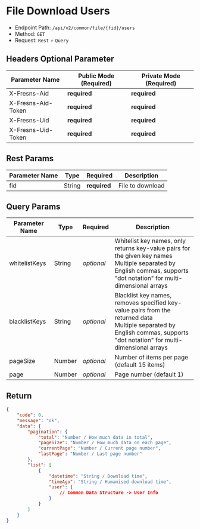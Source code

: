 # File Download Users

- Endpoint Path: `/api/v2/common/file/{fid}/users`
- Method: `GET`
- Request: `Rest` + `Query`

## Headers Optional Parameter

| Parameter Name | Public Mode (Required) | Private Mode (Required) |
| --- | --- | --- |
| X-Fresns-Aid | **required** | **required** |
| X-Fresns-Aid-Token | **required** | **required** |
| X-Fresns-Uid | **required** | **required** |
| X-Fresns-Uid-Token | **required** | **required** |

## Rest Params

| Parameter Name | Type | Required | Description |
| --- | --- | --- | --- |
| fid | String | **required** | File to download |

## Query Params

| Parameter Name | Type | Required | Description |
| --- | --- | --- | --- |
| whitelistKeys | String | *optional* | Whitelist key names, only returns key-value pairs for the given key names<br>Multiple separated by English commas, supports "dot notation" for multi-dimensional arrays |
| blacklistKeys | String | *optional* | Blacklist key names, removes specified key-value pairs from the returned data<br>Multiple separated by English commas, supports "dot notation" for multi-dimensional arrays |
| pageSize | Number | *optional* | Number of items per page (default 15 items) |
| page | Number | *optional* | Page number (default 1) |

## Return

```json
{
    "code": 0,
    "message": "ok",
    "data": {
        "pagination": {
            "total": "Number / How much data in total",
            "pageSize": "Number / How much data on each page",
            "currentPage": "Number / Current page number",
            "lastPage": "Number / Last page number"
        },
        "list": [
            {
                "datetime": "String / Download time",
                "timeAgo": "String / Humanised download time",
                "user": {
                    // Common Data Structure -> User Info
                }
            }
        ]
    }
}
```
